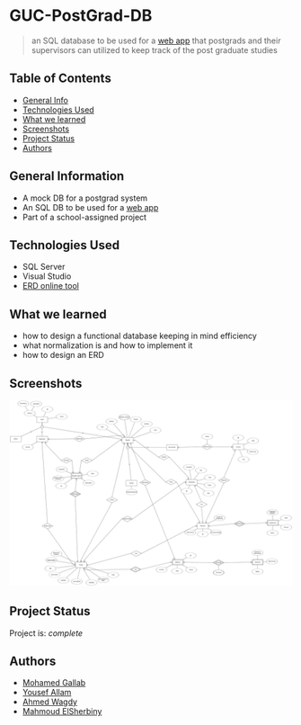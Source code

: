 # GUC-PostGrad-DB
> an SQL database to be used for a [web app](https://github.com/SigmaSquad5/PostGrad-Web-App) that postgrads and their supervisors can utilized to keep track of the post graduate studies

## Table of Contents
* [General Info](#general-information)
* [Technologies Used](#technologies-used)
* [What we learned](#what-we-learned)
* [Screenshots](#screenshots)
* [Project Status](#project-status)
* [Authors](#authors)

## General Information
- A mock DB for a postgrad system
- An SQL DB to be used for a [web app](https://github.com/SigmaSquad5/PostGrad-Web-App)
- Part of a school-assigned project

## Technologies Used
- SQL Server
- Visual Studio
- [ERD online tool](https://erdplus.com)

## What we learned
- how to design a functional database keeping in mind efficiency
- what normalization is and how to implement it
- how to design an ERD

## Screenshots
![The ERD](./ERD.png)

## Project Status
Project is: _complete_

## Authors
- [Mohamed Gallab](https://github.com/MohamedGallab)
- [Yousef Allam](https://github.com/YousefAllam221b)
- [Ahmed Wagdy](https://github.com/crosshuntter)
- [Mahmoud ElSherbiny](https://github.com/mahmoudelshirbeny)
